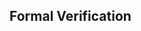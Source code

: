 <div id="title">

## Formal Verification
</div>

<div id="body">

<include src="what/container-inParent-asPanel.md" boilerplate />

</div>